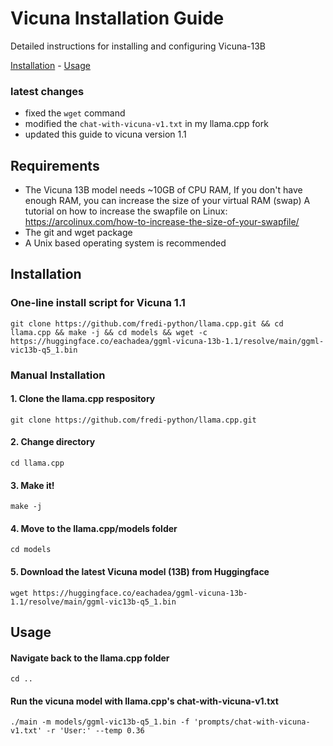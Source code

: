 # Vicuna Installation Guide

Detailed instructions for installing and configuring Vicuna-13B

<a href="#installation">Installation</a> - <a href="#usage">Usage</a>


### latest changes
- fixed the `wget` command 
- modified the `chat-with-vicuna-v1.txt` in my llama.cpp fork
- updated this guide to vicuna version 1.1
## Requirements
- The Vicuna 13B model needs ~10GB of CPU RAM, If you don't have enough RAM, you can increase the size of your virtual RAM (swap)
  A tutorial on how to increase the swapfile on Linux: https://arcolinux.com/how-to-increase-the-size-of-your-swapfile/
- The git and wget package 
- A Unix based operating system is recommended

## Installation
### One-line install script for Vicuna 1.1
```
git clone https://github.com/fredi-python/llama.cpp.git && cd llama.cpp && make -j && cd models && wget -c https://huggingface.co/eachadea/ggml-vicuna-13b-1.1/resolve/main/ggml-vic13b-q5_1.bin
```

### Manual Installation
#### 1. Clone the llama.cpp respository
```
git clone https://github.com/fredi-python/llama.cpp.git
```
#### 2. Change directory
```
cd llama.cpp
```
#### 3. Make it!
```
make -j
```
#### 4. Move to the llama.cpp/models folder
```
cd models
```
#### 5. Download the latest Vicuna model (13B) from Huggingface
```
wget https://huggingface.co/eachadea/ggml-vicuna-13b-1.1/resolve/main/ggml-vic13b-q5_1.bin
```
## Usage
#### Navigate back to the llama.cpp folder
```
cd ..
```
#### Run the vicuna model with llama.cpp's chat-with-vicuna-v1.txt
```
./main -m models/ggml-vic13b-q5_1.bin -f 'prompts/chat-with-vicuna-v1.txt' -r 'User:' --temp 0.36
```
